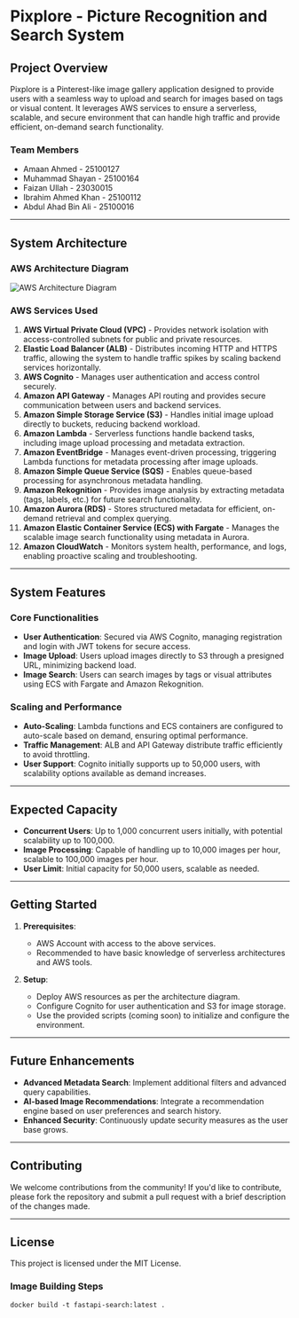 # Pixplore - Picture Recognition and Search System

## Project Overview

Pixplore is a Pinterest-like image gallery application designed to provide users with a seamless way to upload and search for images based on tags or visual content. It leverages AWS services to ensure a serverless, scalable, and secure environment that can handle high traffic and provide efficient, on-demand search functionality.

### Team Members
- Amaan Ahmed - 25100127
- Muhammad Shayan - 25100164
- Faizan Ullah - 23030015
- Ibrahim Ahmed Khan - 25100112
- Abdul Ahad Bin Ali - 25100016

---

## System Architecture

### AWS Architecture Diagram
![AWS Architecture Diagram](link_to_architecture_diagram.png)

### AWS Services Used

1. **AWS Virtual Private Cloud (VPC)** - Provides network isolation with access-controlled subnets for public and private resources.
2. **Elastic Load Balancer (ALB)** - Distributes incoming HTTP and HTTPS traffic, allowing the system to handle traffic spikes by scaling backend services horizontally.
3. **AWS Cognito** - Manages user authentication and access control securely.
4. **Amazon API Gateway** - Manages API routing and provides secure communication between users and backend services.
5. **Amazon Simple Storage Service (S3)** - Handles initial image upload directly to buckets, reducing backend workload.
6. **Amazon Lambda** - Serverless functions handle backend tasks, including image upload processing and metadata extraction.
7. **Amazon EventBridge** - Manages event-driven processing, triggering Lambda functions for metadata processing after image uploads.
8. **Amazon Simple Queue Service (SQS)** - Enables queue-based processing for asynchronous metadata handling.
9. **Amazon Rekognition** - Provides image analysis by extracting metadata (tags, labels, etc.) for future search functionality.
10. **Amazon Aurora (RDS)** - Stores structured metadata for efficient, on-demand retrieval and complex querying.
11. **Amazon Elastic Container Service (ECS) with Fargate** - Manages the scalable image search functionality using metadata in Aurora.
12. **Amazon CloudWatch** - Monitors system health, performance, and logs, enabling proactive scaling and troubleshooting.

---

## System Features

### Core Functionalities
- **User Authentication**: Secured via AWS Cognito, managing registration and login with JWT tokens for secure access.
- **Image Upload**: Users upload images directly to S3 through a presigned URL, minimizing backend load.
- **Image Search**: Users can search images by tags or visual attributes using ECS with Fargate and Amazon Rekognition.

### Scaling and Performance
- **Auto-Scaling**: Lambda functions and ECS containers are configured to auto-scale based on demand, ensuring optimal performance.
- **Traffic Management**: ALB and API Gateway distribute traffic efficiently to avoid throttling.
- **User Support**: Cognito initially supports up to 50,000 users, with scalability options available as demand increases.

---

## Expected Capacity

- **Concurrent Users**: Up to 1,000 concurrent users initially, with potential scalability up to 100,000.
- **Image Processing**: Capable of handling up to 10,000 images per hour, scalable to 100,000 images per hour.
- **User Limit**: Initial capacity for 50,000 users, scalable as needed.

---

## Getting Started

1. **Prerequisites**:
   - AWS Account with access to the above services.
   - Recommended to have basic knowledge of serverless architectures and AWS tools.

2. **Setup**:
   - Deploy AWS resources as per the architecture diagram.
   - Configure Cognito for user authentication and S3 for image storage.
   - Use the provided scripts (coming soon) to initialize and configure the environment.

---

## Future Enhancements

- **Advanced Metadata Search**: Implement additional filters and advanced query capabilities.
- **AI-based Image Recommendations**: Integrate a recommendation engine based on user preferences and search history.
- **Enhanced Security**: Continuously update security measures as the user base grows.

---

## Contributing

We welcome contributions from the community! If you'd like to contribute, please fork the repository and submit a pull request with a brief description of the changes made.

---

## License

This project is licensed under the MIT License.

### Image Building Steps

`docker build -t fastapi-search:latest .`
